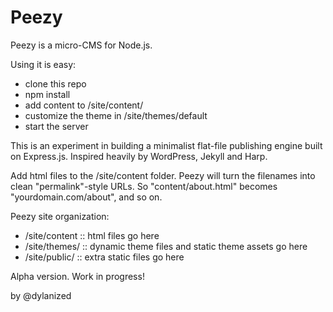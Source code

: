 # Peezy

Peezy is a micro-CMS for Node.js. 

Using it is easy:

- clone this repo
- npm install
- add content to /site/content/
- customize the theme in /site/themes/default
- start the server

This is an experiment in building a minimalist flat-file publishing engine built on Express.js. Inspired heavily by WordPress, Jekyll and Harp.

Add html files to the /site/content folder. Peezy will turn the filenames into clean "permalink"-style URLs. So "content/about.html" becomes "yourdomain.com/about", and so on.

Peezy site organization:

- /site/content :: html files go here
- /site/themes/ :: dynamic theme files and static theme assets go here
- /site/public/ :: extra static files go here

Alpha version. Work in progress!

by @dylanized

